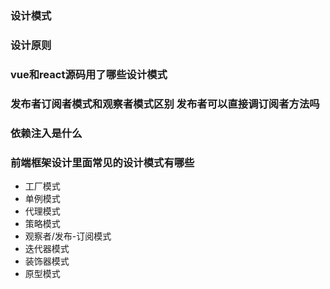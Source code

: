### 设计模式


### 设计原则

### vue和react源码用了哪些设计模式


### 发布者订阅者模式和观察者模式区别 发布者可以直接调订阅者方法吗

### 依赖注入是什么

### 前端框架设计里面常见的设计模式有哪些
- 工厂模式
- 单例模式
- 代理模式
- 策略模式
- 观察者/发布-订阅模式
- 迭代器模式
- 装饰器模式
- 原型模式
